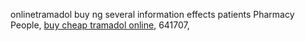 onlinetramadol buy ng several information effects patients Pharmacy People, <a href=" http://questionpro.com/a/TakeSurvey?id=2950398">buy cheap tramadol online</a>,  641707, 